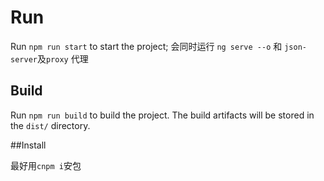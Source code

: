# Run
Run `npm run start` to start the project; 
会同时运行 `ng serve --o` 和 `json-server`及`proxy` 代理

## Build

Run `npm run build` to build the project. The build artifacts will be stored in the `dist/` directory. 

##Install

最好用`cnpm i`安包